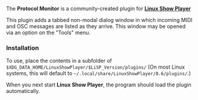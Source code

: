 
The **Protocol Monitor** is a community-created plugin for
**[Linux Show Player](https://github.com/FrancescoCeruti/linux-show-player)**

This plugin adds a tabbed non-modal dialog window in which incoming MIDI and OSC messages are
listed as they arrive. This window may be opened via an option on the "Tools" menu.


### Installation

To use, place the contents in a subfolder of `$XDG_DATA_HOME/LinuxShowPlayer/$LiSP_Version/plugins/`
(On most Linux systems, this will default to `~/.local/share/LinuxShowPlayer/0.6/plugins/`.)

When you next start **Linux Show Player**, the program should load the plugin automatically.
